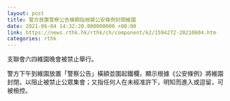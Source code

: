 ```yaml
---
layout: post
title: 警方放置警察公告橫額指根據公安條例封閉維園
date: 2021-06-04 14:32:20.000000000 +08:00
link: https://news.rthk.hk/rthk/ch/component/k2/1594272-20210604.htm
categories: rthk
---
```


支聯會六四維園晚會被禁止舉行。

警方下午到維園放置「警察公告」橫額並圍起鐵欄，顯示根據《公安條例》將維園封閉，以阻止被禁止公眾集會；又指任何人在未經准許下，明知而進入或逗留，可被檢控。

